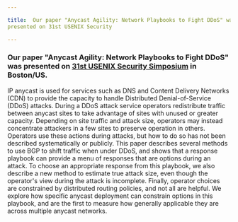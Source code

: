 ```yaml
---

title:  Our paper "Anycast Agility: Network Playbooks to Fight DDoS" was
presented on 31st USENIX Security

---
```



### Our paper "Anycast Agility: Network Playbooks to Fight DDoS" was presented on [31st USENIX Security Simposium](https://www.usenix.org/conference/usenixsecurity22/presentation/rizvi) in Boston/US.

IP anycast is used for services such as DNS and Content Delivery Networks (CDN) to provide the capacity to handle Distributed Denial-of-Service (DDoS) attacks. During a DDoS attack service operators redistribute traffic between anycast sites to take advantage of sites with unused or greater capacity. Depending on site traffic and attack size, operators may instead concentrate attackers in a few sites to preserve operation in others. Operators use these actions during attacks, but how to do so has not been described systematically or publicly. This paper describes several methods to use BGP to shift traffic when under DDoS, and shows that a response playbook can provide a menu of responses that are options during an attack. To choose an appropriate response from this playbook, we also describe a new method to estimate true attack size, even though the operator's view during the attack is incomplete. Finally, operator choices are constrained by distributed routing policies, and not all are helpful. We explore how specific anycast deployment can constrain options in this playbook, and are the first to measure how generally applicable they are across multiple anycast networks.

